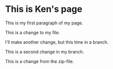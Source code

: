# This is Ken's page

This is my first paragraph of my page.

This is a change to my file.

I'll make another change, but this time in a branch.

This is a second change in my branch.

This is a change from the zip-file.
